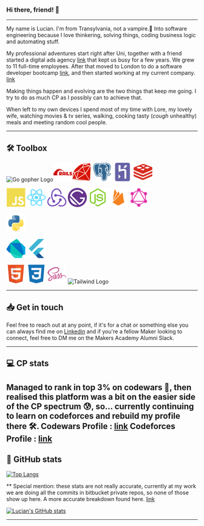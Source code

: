 ### Hi there, friend! 👋

---

My name is Lucian. I'm from Transylvania, not a vampire.🦇 Into software engineering because I love thinkering, solving things, coding business logic and automating stuff.

My professional adventures start right after Uni, together with a friend started a digital ads agency [link](https://visualedge.ro/) that kept us busy for a few years. We grew to 11 full-time employees. After that moved to London to do a software developer bootcamp [link](https://makers.tech/), and then started working at my current company. [link](https://www.azuruw.com/)

Making things happen and evolving are the two things that keep me going. I try to do as much CP as I possibly can to achieve that.

When left to my own devices I spend most of my time with Lore, my lovely wife, watching movies & tv series, walking, cooking tasty (*cough* unhealthy) meals and meeting random cool people.

---

## 🛠 Toolbox

<img src="https://icongr.am/devicon/go-original.svg?color=currentColor" alt="Go gopher Logo" width="50" height="50"/><img src="https://raw.githubusercontent.com/devicons/devicon/c7d326b6009e60442abc35fa45706d6f30ee4c8e/icons/rails/rails-plain-wordmark.svg" alt="Ruby on Rails Logo" width="50" height="50"/><img src="https://raw.githubusercontent.com/devicons/devicon/c7d326b6009e60442abc35fa45706d6f30ee4c8e/icons/ruby/ruby-plain.svg" alt="Ruby Logo" width="50" height="50"/>  <img src="https://raw.githubusercontent.com/devicons/devicon/c7d326b6009e60442abc35fa45706d6f30ee4c8e/icons/postgresql/postgresql-plain.svg" alt="Postgresql Logo" width="50" height="50"/>  <img src="https://raw.githubusercontent.com/devicons/devicon/c7d326b6009e60442abc35fa45706d6f30ee4c8e/icons/heroku/heroku-plain.svg" alt="Heroku Logo" width="50" height="50"/>  <img src="https://raw.githubusercontent.com/devicons/devicon/c7d326b6009e60442abc35fa45706d6f30ee4c8e/icons/redis/redis-plain.svg" alt="Redis Logo" width="50" height="50"/> 

<img src="https://raw.githubusercontent.com/devicons/devicon/c7d326b6009e60442abc35fa45706d6f30ee4c8e/icons/javascript/javascript-plain.svg" alt="JavaScript Logo" width="50" height="50"/> <img src="https://raw.githubusercontent.com/devicons/devicon/c7d326b6009e60442abc35fa45706d6f30ee4c8e/icons/react/react-original.svg" alt="React Logo" width="50" height="50"/>  <img src="https://raw.githubusercontent.com/devicons/devicon/c7d326b6009e60442abc35fa45706d6f30ee4c8e/icons/redux/redux-original.svg" alt="Redux Logo" width="50" height="50"/> <img src="https://raw.githubusercontent.com/devicons/devicon/c7d326b6009e60442abc35fa45706d6f30ee4c8e/icons/gatsby/gatsby-plain.svg" alt="Gatsby Logo" width="50" height="50"/>  <img src="https://raw.githubusercontent.com/devicons/devicon/c7d326b6009e60442abc35fa45706d6f30ee4c8e/icons/nodejs/nodejs-original.svg" alt="NodeJS Logo" width="50" height="50"/>
<img src="https://raw.githubusercontent.com/devicons/devicon/c7d326b6009e60442abc35fa45706d6f30ee4c8e/icons/firebase/firebase-plain.svg" alt="Firebase Logo" width="50" height="50"/> <img src="https://raw.githubusercontent.com/devicons/devicon/c7d326b6009e60442abc35fa45706d6f30ee4c8e/icons/graphql/graphql-plain.svg" alt="GraphQL Logo" width="50" height="50"/>

<img src="https://raw.githubusercontent.com/devicons/devicon/c7d326b6009e60442abc35fa45706d6f30ee4c8e/icons/python/python-original.svg" alt="Python Logo" width="50" height="50"/> 

<img src="https://raw.githubusercontent.com/devicons/devicon/c7d326b6009e60442abc35fa45706d6f30ee4c8e/icons/dart/dart-original.svg" alt="Dart Logo" width="50" height="50"/> <img src="https://raw.githubusercontent.com/devicons/devicon/c7d326b6009e60442abc35fa45706d6f30ee4c8e/icons/flutter/flutter-original.svg" alt="Flutter Logo" width="50" height="50"/>

<img src="https://raw.githubusercontent.com/devicons/devicon/c7d326b6009e60442abc35fa45706d6f30ee4c8e/icons/html5/html5-original.svg" alt="html5 Logo" width="50" height="50"/>  <img src="https://raw.githubusercontent.com/devicons/devicon/c7d326b6009e60442abc35fa45706d6f30ee4c8e/icons/css3/css3-plain.svg" alt="CSS3 Logo" width="50" height="50"/>  <img src="https://raw.githubusercontent.com/devicons/devicon/c7d326b6009e60442abc35fa45706d6f30ee4c8e/icons/sass/sass-original.svg" alt="Sass Logo" width="50" height="50"/>  <img src="https://cdn.worldvectorlogo.com/logos/tailwindcss.svg" alt="Tailwind Logo" width="50" height="50"/>

---

## 📥 Get in touch

Feel free to reach out at any point, if it's for a chat or something else you can always  find me on [Linkedin](https://www.linkedin.com/in/lucian-mot/) and if you're a fellow Maker looking to connect, feel free to DM me on the Makers Academy Alumni Slack.

---

## 💻 CP stats

Managed to rank in top 3% on codewars 🌝, then realised this platform was a bit on the easier side of the CP spectrum 😰, so... currently continuing to learn on codeforces and rebuild my profile there 🛠️.
Codewars Profile : [link](https://www.codewars.com/users/lucianmot)
Codeforces Profile : [link](https://codeforces.com/profile/Kagehonoo)
---

## 🚀 GitHub stats

[![Top Langs](https://github-readme-stats.vercel.app/api/top-langs/?username=lucianmot&theme=synthwave)](https://github.com/anuraghazra/github-readme-stats)

** Special mention: these stats are not really accurate, currently at my work we are doing all the commits in bitbucket private repos, so none of those show up here. A more accurate breakdown found here. [link](https://www.codewars.com/users/lucianmot)

[![Lucian's GitHub stats](https://github-readme-stats.vercel.app/api?username=lucianmot&theme=synthwave)](https://github.com/anuraghazra/github-readme-stats)

---
<!--
**lucianmot/lucianmot** is a ✨ _special_ ✨ repository because its `README.md` (this file) appears on your GitHub profile.

Here are some ideas to get you started:

- 🔭 I’m currently working on ...
- 🌱 I’m currently learning ...
- 👯 I’m looking to collaborate on ...
- 🤔 I’m looking for help with ...
- 💬 Ask me about ...
- 📫 How to reach me: ...
- 😄 Pronouns: ...
- ⚡ Fun fact: ...
-->
